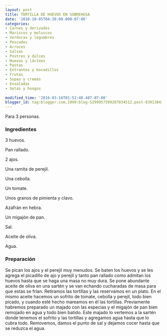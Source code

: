 ```yaml
---
layout: post
title: TORTILLA DE HUEVOS EN SOBREHUSA
date: '2010-10-05T04:30:00.000-07:00'
categories:
- Carnes y derivados
- Mariscos y moluscos
- Verduras y legumbres
- Pescados
- Arroces
- Salsas
- Postres y dulces
- Huevos y lácteos
- Pastas
- Entrantes y bocadillos
- Frutas
- Sopas y cremas
- Ensaladas
- Setas y hongos
 
modified_time: '2016-03-16T01:52:40.407-07:00'
blogger_id: tag:blogger.com,1999:blog-5299957599287034512.post-8391384325879342800
---
```


Para 3 personas.

<h3>Ingredientes</h3>

3 huevos.

Pan rallado.

2 ajos.

Una ramita de perejil.

Una cebolla.

Un tomate.

Unos granos de pimienta y clavo.

Azafrán en hebra.

Un migajón de pan.

Sal.

Aceite de oliva.

Agua.

<h3>Preparación</h3>

Se pican los ajos y el perejil muy menudos. Se baten los huevos y se les agrega el picadillo de ajo y perejil y tanto pan rallado como admitan los huevos hasta que se haga una masa no muy dura. Se pone abundante aceite de oliva en una sartén y se van echando cucharadas de masa para que estas se frían. Retiramos las tortillas y las reservamos en un plato. En el mismo aceite hacemos un sofrito de tomate, cebolla y perejil, todo bien picado, y cuando esté hecho mareamos en él las tortillas. Previamente habremos preparado un majado con las especias y el migajón de pan bien remojado en agua y todo bien batido. Este majado lo vertemos a la sartén donde tenemos el sofrito y las tortillas y agregamos agua hasta que lo cubra todo. Removemos, damos el punto de sal y dejamos cocer hasta que se reduzca el agua.

